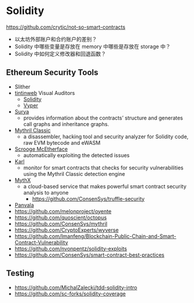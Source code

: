 # Solidity

https://github.com/crytic/not-so-smart-contracts

+ 以太坊外部账户和合约账户的差别？ 
+ Solidity 中哪些变量是存放在 memory 中哪些是存放在 storage 中？
+ Solidity 中如何定义修改器和回退函数？ 

## Ethereum Security Tools
+ Slither
+ [tintinweb](https://github.com/tintinweb/) Visual Auditors
    * [Solidity](https://marketplace.visualstudio.com/items?itemName=tintinweb.solidity-visual-auditor)
    * [Vyper](https://marketplace.visualstudio.com/items?itemName=tintinweb.vscode-vyper)
+ [Surya](https://github.com/ConsenSys/surya)
    * provides information about the contracts’ structure and generates call graphs and inheritance graphs.
+ [Mythril Classic](https://github.com/ConsenSys/mythril-classic)
    * a disassembler, hacking tool and security analyzer for Solidity code, raw EVM bytecode and eWASM
+ [Scrooge McEtherface](https://github.com/b-mueller/scrooge-mcetherface/)
    * automatically exploiting the detected issues
+ [Karl](https://github.com/cleanunicorn/karl)
    * monitor for smart contracts that checks for security vulnerabilities using the Mythril Classic detection engine
+ [MythX](https://mythx.io/)
    * a cloud-based service that makes powerful smart contract security analysis to anyone
        - https://github.com/ConsenSys/truffle-security
+ [Panvala](http://www.panvala.com/)
+ https://github.com/melonproject/oyente
+ https://github.com/quoscient/octopus
+ https://github.com/ConsenSys/mythril
+ https://github.com/CryptoExperts/wyverse
+ https://github.com/Imanfeng/Blockchain-Public-Chain-and-Smart-Contract-Vulnerability
+ https://github.com/nvonpentz/solidity-exploits
+ https://github.com/ConsenSys/smart-contract-best-practices

## Testing
+ https://github.com/MichalZalecki/tdd-solidity-intro
+ https://github.com/sc-forks/solidity-coverage

